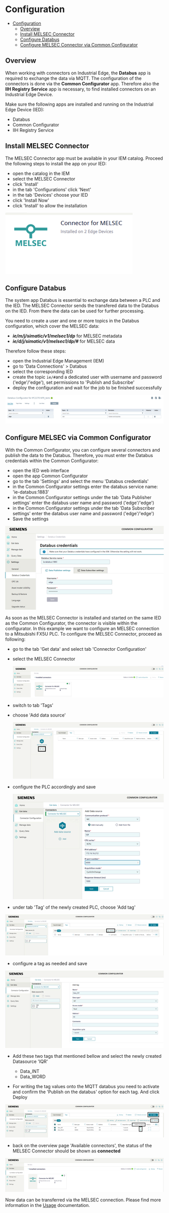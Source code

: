 # Configuration

- [Configuration](#configuration)
  - [Overview](#overview)
  - [Install MELSEC Connector](#install-melsec-connector)
  - [Configure Databus](#configure-Databus)
  - [Configure MELSEC Connector via Common Configurator](#configure-MELSEC-via-Common-Configurator)

## Overview

When working with connectors on Industrial Edge, the **Databus** app is required to exchange the data via MQTT. The configuration of the connectors is done via the **Common Configurator** app. Therefore also the **IIH Registry Service** app is necessary, to find installed connectors on an Industrial Edge Device.

Make sure the following apps are installed and running on the Industrial Edge Device (IED):
- Databus
- Common Configurator
- IIH Registry Service


## Install MELSEC Connector

The MELSEC Connector app must be available in your IEM catalog. Proceed the following steps to install the app on your IED:

- open the catalog in the IEM
- select the MELSEC Connector
- click 'Install'
- in the tab 'Configurations' click 'Next'
- in the tab 'Devices' choose your IED
- click 'Install Now'
- click 'Install' to allow the installation

![app](/docs/graphics/Melsecmanagment.PNG)

## Configure Databus

The system app Databus is essential to exchange data between a PLC and the IED. The MELSEC Connector sends the transfered data to the Databus on the IED. From there the data can be used for further processing.

You need to create a user and one or more topics in the Databus configuration, which cover the MELSEC data:

- ***ie/m/j/simatic/v1/melsec1/dp*** for MELSEC metadata
- ***ie/d/j/simatic/v1/melsec1/dp/#*** for MELSEC data

Therefore follow these steps:

- open the Industrial Edge Management (IEM)
- go to 'Data Connections' > Databus
- select the corresponding IED
- create the topic `ie/#`and a dedicated user with username and password ('edge'/'edge'), set permissions to 'Publish and Subscribe'
- deploy the configuration and wait for the job to be finished successfully
  
![databus](/docs/graphics/DatabusIEM.PNG)

## Configure MELSEC via Common Configurator

With the Common Configurator, you can configure several connectors and publish the data to the Databus. Therefore, you must enter the Databus credentials within the Common Configurator:

- open the IED web interface
- open the app Common Configurator
- go to the tab 'Settings' and select the menu 'Databus credentials'
- in the Common Configurator settings enter the databus service name: 'ie-databus:1883'
- in the Common Configurator settings under the tab 'Data Publisher settings' enter the databus user name and password ('edge'/'edge')
- in the Common Configurator settings under the tab 'Data Subscriber settings' enter the databus user name and password ('edge'/'edge')
- Save the settings

 ![IIH_Settings](/docs/graphics/Databuscc.PNG)

As soon as the MELSEC Connector is installed and started on the same IED as the Common Configurator, the connector is visible within the configurator. In this example we want to configure an MELSEC connection to a Mitsubishi FX5U PLC. To configure the MELSEC Connector, proceed as following:

- go to the tab 'Get data' and select tab 'Connector Configuration'
- select the MELSEC Connector

   ![Cchome](/docs/graphics/Getdataoverview.PNG)

- switch to tab 'Tags'
- choose 'Add data source'

  ![Ccdatasources](/docs/graphics/Adddatasource.PNG)

- configure the PLC accordingly and save

  ![Source](/docs/graphics/Datasourceadded.PNG) 

- under tab 'Tag' of the newly created PLC, choose 'Add tag'

 ![Source](/docs/graphics/Addtag.PNG)

  
- configure a tag as needed and save

 ![Tags](/docs/graphics/Addedtags.PNG)

- Add these two tags that mentioned bellow and select the newly created Datasource 'IQR'

  - Data_INT
  - Data_WORD

- For writing the tag values onto the MQTT databus you need to activate and confirm the 'Publish on the databus' option for each tag. And click Deploy

 ![Deploydatabus](/docs/graphics/Deploy.PNG)

- back on the overview page 'Available connectors', the status of the MELSEC Connector should be shown as **connected**

 ![IIHoverview](/docs/graphics/overviewcc.PNG)

Now data can be transferred via the MELSEC connection. Please find more information in the  [Usage](/docs/Usage.md) documentation.

